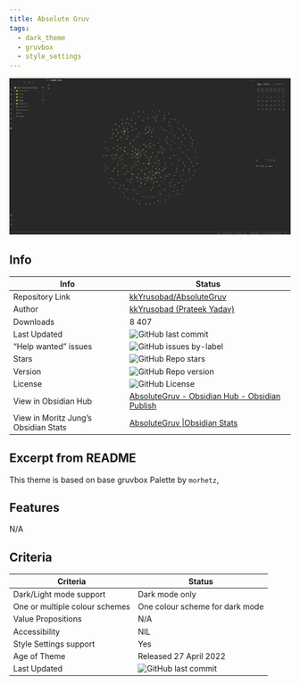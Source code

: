 ```yaml
---
title: Absolute Gruv
tags:
  - dark_theme
  - gruvbox
  - style_settings
---
```


![AbsoluteGruv Theme Screenshot](https://raw.githubusercontent.com/kkYrusobad/AbsoluteGruv/refs/heads/main/Screenshots/obsidian.png)

## Info

|Info|Status|
|---|---|
|Repository Link|[kkYrusobad/AbsoluteGruv](https://github.com/kkYrusobad/AbsoluteGruv)|
|Author|[kkYrusobad (Prateek Yadav)](https://github.com/kkYrusobad)|
|Downloads|8 407|
|Last Updated|![GitHub last commit](https://img.shields.io/github/last-commit/kkYrusobad/AbsoluteGruv?color=573E7A&amp;label=last%20update&amp;logo=github&amp;style=for-the-badge)|
|“Help wanted” issues|![GitHub issues by-label](https://img.shields.io/github/issues/kkYrusobad/AbsoluteGruv/help%20wanted?color=573E7A&amp;logo=github&amp;style=for-the-badge)|
|Stars|![GitHub Repo stars](https://img.shields.io/github/stars/kkYrusobad/AbsoluteGruv?color=573E7A&amp;logo=github&amp;style=for-the-badge)|
|Version|![GitHub Repo version](https://img.shields.io/github/v/release/kkYrusobad/AbsoluteGruv?color=573E7A&amp;logo=github&amp;style=for-the-badge&sort=semver)|
|License|![GitHub License](https://img.shields.io/github/license/kkYrusobad/AbsoluteGruv?style=for-the-badge)|
|View in Obsidian Hub|[AbsoluteGruv \- Obsidian Hub \- Obsidian Publish](https://publish.obsidian.md/hub/02+-+Community+Expansions/02.05+All+Community+Expansions/Themes/AbsoluteGruv)|
|View in Moritz Jung’s Obsidian Stats|[AbsoluteGruv \|Obsidian Stats](https://www.moritzjung.dev/obsidian-stats/themes/absolutegruv/)|

## Excerpt from README

This theme is based on base gruvbox Palette by `morhetz`,

## Features

N/A

## Criteria

|Criteria|Status|
|---|---|
|Dark/Light mode support|Dark mode only|
|One or multiple colour schemes|One colour scheme for dark mode|
|Value Propositions|N/A|
|Accessibility|NIL|
|Style Settings support|Yes|
|Age of Theme|Released 27 April 2022|
|Last Updated|![GitHub last commit](https://img.shields.io/github/last-commit/kkYrusobad/AbsoluteGruv?color=573E7A&amp;label=last%20update&amp;logo=github&amp;style=for-the-badge)|
